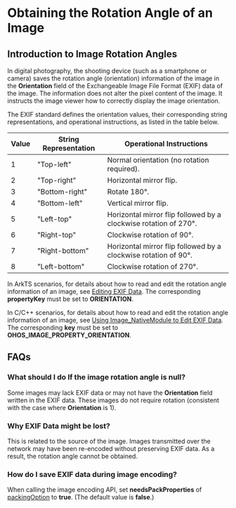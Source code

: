 # Obtaining the Rotation Angle of an Image
<!--Kit: Image Kit-->
<!--Subsystem: Multimedia-->
<!--Owner: @aulight02-->
<!--Designer: @liyang_bryan-->
<!--Tester: @xchaosioda-->
<!--Adviser: @zengyawen-->

## Introduction to Image Rotation Angles

In digital photography, the shooting device (such as a smartphone or camera) saves the rotation angle (orientation) information of the image in the **Orientation** field of the Exchangeable Image File Format (EXIF) data of the image. The information does not alter the pixel content of the image. It instructs the image viewer how to correctly display the image orientation.

The EXIF standard defines the orientation values, their corresponding string representations, and operational instructions, as listed in the table below.

| Value    | String Representation     | Operational Instructions                       |
|--------|----------------|--------------------------------|
| 1      | "Top-left"     | Normal orientation (no rotation required).          |
| 2      | "Top-right"    | Horizontal mirror flip.                  |
| 3      | "Bottom-right" | Rotate 180°.                     |
| 4      | "Bottom-left"  | Vertical mirror flip.                  |
| 5      | "Left-top"     | Horizontal mirror flip followed by a clockwise rotation of 270°.|
| 6      | "Right-top"    | Clockwise rotation of 90°.                |
| 7      | "Right-bottom" | Horizontal mirror flip followed by a clockwise rotation of 90°.|
| 8      | "Left-bottom"  | Clockwise rotation of 270°.               |

In ArkTS scenarios, for details about how to read and edit the rotation angle information of an image, see [Editing EXIF Data](../image-tool.md). The corresponding **propertyKey** must be set to **ORIENTATION**.

In C/C++ scenarios, for details about how to read and edit the rotation angle information of an image, see [Using Image_NativeModule to Edit EXIF Data](../image-tool-c.md). The corresponding **key** must be set to **OHOS_IMAGE_PROPERTY_ORIENTATION**.

## FAQs

### What should I do If the image rotation angle is null?

Some images may lack EXIF data or may not have the **Orientation** field written in the EXIF data. These images do not require rotation (consistent with the case where **Orientation** is 1).

### Why EXIF Data might be lost?

This is related to the source of the image. Images transmitted over the network may have been re-encoded without preserving EXIF data. As a result, the rotation angle cannot be obtained.

### How do I save EXIF data during image encoding?

When calling the image encoding API, set **needsPackProperties** of [packingOption](../../../reference/apis-image-kit/arkts-apis-image-i.md#packingoption) to **true**. (The default value is **false**.)
